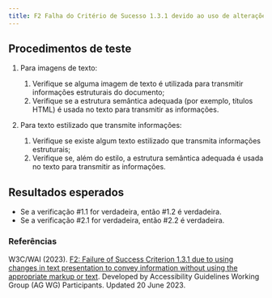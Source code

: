 ```yaml
---
title: F2 Falha do Critério de Sucesso 1.3.1 devido ao uso de alterações na apresentação do texto para transmitir informações sem usar a marcação ou texto apropriado
---
```


## Procedimentos de teste

1. Para imagens de texto:
    1. Verifique se alguma imagem de texto é utilizada para transmitir informações estruturais do documento;
    2. Verifique se a estrutura semântica adequada (por exemplo, títulos HTML) é usada no texto para transmitir as informações.

2. Para texto estilizado que transmite informações:
    1. Verifique se existe algum texto estilizado que transmita informações estruturais;
    2. Verifique se, além do estilo, a estrutura semântica adequada é usada no texto para transmitir as informações.

## Resultados esperados
- Se a verificação #1.1 for verdadeira, então #1.2 é verdadeira.
- Se a verificação #2.1 for verdadeira, então #2.2 é verdadeira.

### Referências

W3C/WAI (2023). [F2: Failure of Success Criterion 1.3.1 due to using changes in text presentation to convey information without using the appropriate markup or text](https://www.w3.org/WAI/WCAG21/Techniques/failures/F2). Developed by Accessibility Guidelines Working Group (AG WG) Participants. Updated 20 June 2023.